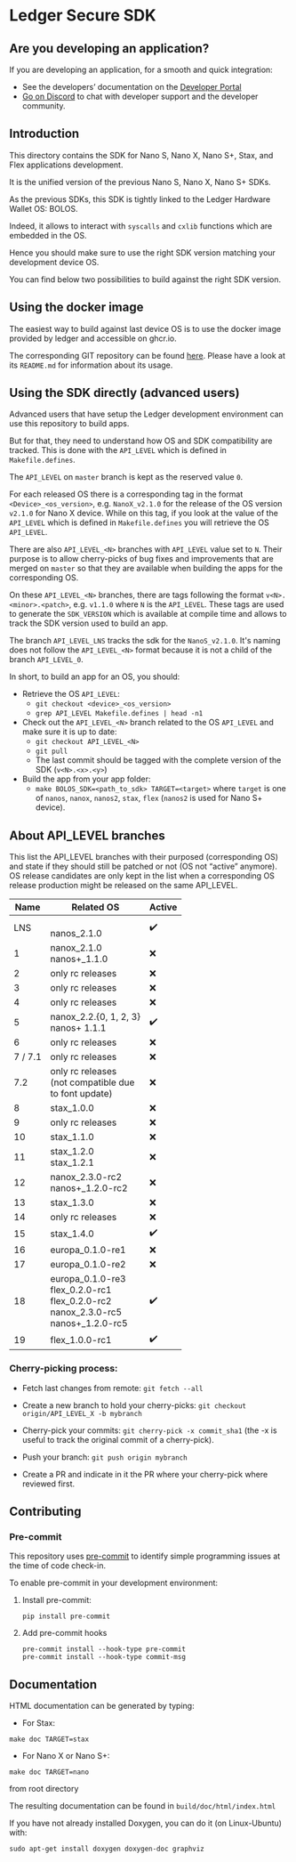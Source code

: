 # Ledger Secure SDK

## Are you developing an application?

If you are developing an application, for a smooth and quick integration:
- See the developers’ documentation on the [Developer Portal](https://developers.ledger.com/)
- [Go on Discord](https://developers.ledger.com/discord-pro/) to chat with developer support and the developer community.

## Introduction

This directory contains the SDK for Nano S, Nano X, Nano S+, Stax, and Flex applications development.

It is the unified version of the previous Nano S, Nano X, Nano S+ SDKs.

As the previous SDKs, this SDK is tightly linked to the Ledger Hardware Wallet OS: BOLOS.

Indeed, it allows to interact with `syscalls` and `cxlib` functions which are embedded in the OS.

Hence you should make sure to use the right SDK version matching your development device OS.

You can find below two possibilities to build against the right SDK version.

## Using the docker image

The easiest way to build against last device OS is to use the docker image provided by ledger and accessible on ghcr.io.

The corresponding GIT repository can be found [here](https://github.com/LedgerHQ/ledger-app-builder/). Please have a look at its `README.md` for information about its usage.

## Using the SDK directly (advanced users)

Advanced users that have setup the Ledger development environment can use this repository to build apps.

But for that, they need to understand how OS and SDK compatibility are tracked. This is done with the `API_LEVEL` which is defined in `Makefile.defines`.

The `API_LEVEL` on `master` branch is kept as the reserved value `0`.

For each released OS there is a corresponding tag in the format `<Device>_<os_version>`, e.g. `NanoX_v2.1.0` for the release of the OS version `v2.1.0` for Nano X device. While on this tag, if you look at the value of the `API_LEVEL` which is defined in `Makefile.defines` you will retrieve the OS `API_LEVEL`.

There are also `API_LEVEL_<N>` branches with `API_LEVEL` value set to `N`. Their purpose is to allow cherry-picks of bug fixes and improvements that are merged on `master` so that they are available when building the apps for the corresponding OS.

On these `API_LEVEL_<N>` branches, there are tags following the format `v<N>.<minor>.<patch>`, e.g. `v1.1.0` where `N` is the `API_LEVEL`. These tags are used to generate the `SDK_VERSION` which is available at compile time and allows to track the SDK version used to build an app.

The branch `API_LEVEL_LNS` tracks the sdk for the `NanoS_v2.1.0`. It's naming does not follow the `API_LEVEL_<N>` format because it is not a child of the branch `API_LEVEL_0`.

In short, to build an app for an OS, you should:
- Retrieve the OS `API_LEVEL`:
    - `git checkout <device>_<os_version>`
    - `grep API_LEVEL Makefile.defines | head -n1`
- Check out the `API_LEVEL_<N>` branch related to the OS `API_LEVEL` and make sure it is up to date:
    - `git checkout API_LEVEL_<N>`
    - `git pull`
    - The last commit should be tagged with the complete version of the SDK (`v<N>.<x>.<y>`)
- Build the app from your app folder:
    - `make BOLOS_SDK=<path_to_sdk> TARGET=<target>` where `target` is one of `nanos`, `nanox`, `nanos2`, `stax`, `flex` (`nanos2` is used for Nano S+ device).

## About API_LEVEL branches

This list the API_LEVEL branches with their purposed (corresponding OS) and state if they should still be patched or not (OS not “active” anymore).
OS release candidates are only kept in the list when a corresponding OS release production might be released on the same API_LEVEL.

| Name    | Related OS                                                                                                | Active
|---------|-----------------------------------------------------------------------------------------------------------|-------------------
| LNS     | <br/> nanos_2.1.0                                                                                         | :heavy_check_mark:
| 1       | nanox_2.1.0 <br/> nanos+_1.1.0                                                                            | :x:
| 2       | only rc releases                                                                                          | :x:
| 3       | only rc releases                                                                                          | :x:
| 4       | only rc releases                                                                                          | :x:
| 5       | nanox_2.2.{0, 1, 2, 3} <br/> nanos+ 1.1.1                                                                 | :heavy_check_mark:
| 6       | only rc releases                                                                                          | :x:
| 7 / 7.1 | only rc releases                                                                                          | :x:
| 7.2     | only rc releases<br/> (not compatible due <br/> to font update)                                           | :x:
| 8       | stax_1.0.0                                                                                                | :x:
| 9       | only rc releases                                                                                          | :x:
| 10      | stax_1.1.0                                                                                                | :x:
| 11      | stax_1.2.0 <br/> stax_1.2.1                                                                               | :x:
| 12      | nanox_2.3.0-rc2 <br/> nanos+_1.2.0-rc2                                                                    | :x:
| 13      | stax_1.3.0                                                                                                | :x:
| 14      | only rc releases                                                                                          | :x:
| 15      | stax_1.4.0                                                                                                | :heavy_check_mark:
| 16      | europa_0.1.0-re1                                                                                          | :x:
| 17      | europa_0.1.0-re2                                                                                          | :x:
| 18      | europa_0.1.0-re3 <br/> flex_0.2.0-rc1 <br /> flex_0.2.0-rc2 <br /> nanox_2.3.0-rc5 <br/> nanos+_1.2.0-rc5 | :heavy_check_mark:
| 19      | flex_1.0.0-rc1                                                                                            | :heavy_check_mark:


### Cherry-picking process:

- Fetch last changes from remote: `git fetch --all`

- Create a new branch to hold your cherry-picks: `git checkout origin/API_LEVEL_X -b mybranch`

- Cherry-pick your commits: `git cherry-pick -x commit_sha1` (the -x is useful to track the original commit of a cherry-pick).

- Push your branch: `git push origin mybranch`

- Create a PR and indicate in it the PR where your cherry-pick where reviewed first.

## Contributing

### Pre-commit

This repository uses [pre-commit](https://pre-commit.com/) to identify simple programming issues at the time of code check-in.

To enable pre-commit in your development environment:

1. Install pre-commit:

    ```shell
    pip install pre-commit
    ```

2. Add pre-commit hooks

    ```shell
    pre-commit install --hook-type pre-commit
    pre-commit install --hook-type commit-msg
    ```

## Documentation
HTML documentation can be generated by typing:

- For Stax:

```make doc TARGET=stax```

- For Nano X or Nano S+:

```make doc TARGET=nano```

from root directory

The resulting documentation can be found in `build/doc/html/index.html`

If you have not already installed Doxygen, you can do it (on Linux-Ubuntu) with:

```shell
sudo apt-get install doxygen doxygen-doc graphviz
```
